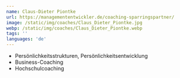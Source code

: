 ```yaml
---
name: Claus-Dieter Piontke
url: https://managemententwickler.de/coaching-sparringspartner/
image: /static/img/coaches/Claus_Dieter_Piontke.jpg
webp: /static/img/coaches/Claus_Dieter_Piontke.webp
tags: ''
languages: 'de'
---
```


<ul><li>Persönlichkeitsstrukturen, Persönlichkeitsentwicklung</li><li>Business-Coaching</li><li>Hochschulcoaching</li></ul>